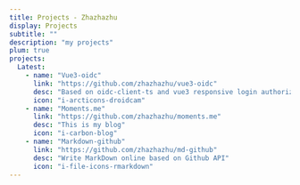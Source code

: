 ```yaml
---
title: Projects - Zhazhazhu
display: Projects
subtitle: ""
description: "my projects"
plum: true
projects:
  Latest:
    - name: "Vue3-oidc"
      link: "https://github.com/zhazhazhu/vue3-oidc"
      desc: "Based on oidc-client-ts and vue3 responsive login authorization"
      icon: "i-arcticons-droidcam"
    - name: "Moments.me"
      link: "https://github.com/zhazhazhu/moments.me"
      desc: "This is my blog"
      icon: "i-carbon-blog"
    - name: "Markdown-github"
      link: "https://github.com/zhazhazhu/md-github"
      desc: "Write MarkDown online based on Github API"
      icon: "i-file-icons-rmarkdown"
---
```


<ProjectsList :projects="frontmatter.projects"></ProjectsList>
